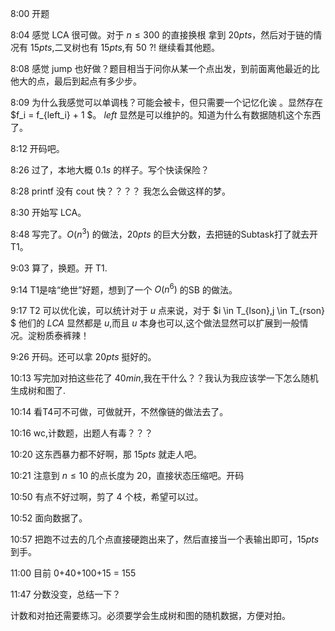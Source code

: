 8:00 开题

8:04 感觉 LCA 很可做。对于 $n \leq 300$ 的直接换根 拿到 $20pts$，然后对于链的情况有 $15pts$,二叉树也有 $15pts$,有 $50$ ?! 继续看其他题。

8:08 感觉 jump 也好做？题目相当于问你从某一个点出发，到前面离他最近的比他大的点，最后到起点有多少步。

8:09 为什么我感觉可以单调栈？可能会被卡，但只需要一个记忆化诶 。显然存在 $f_i = f_{left_i} + 1 $。 $left$ 显然是可以维护的。知道为什么有数据随机这个东西了。

8:12 开码吧。

8:26 过了，本地大概 $0.1s$ 的样子。写个快读保险？

8:28 printf 没有 cout 快？？？？ 我怎么会做这样的梦。

8:30 开始写 LCA。

8:48 写完了。$O(n^3)$ 的做法，$20pts$ 的巨大分数，去把链的Subtask打了就去开T1。

9:03 算了，换题。开 T1.

9:14 T1是啥“绝世”好题，想到了一个 $O(n^6)$ 的SB 的做法。

9:17 T2 可以优化诶，可以统计对于 $u$ 点来说，对于 $i \in T_{lson},j \in T_{rson} $ 他们的 $LCA$ 显然都是 $u$,而且 $u$ 本身也可以,这个做法显然可以扩展到一般情况。淀粉质泰裤辣！

9:26 开码。还可以拿 $20pts$ 挺好的。

10:13 写完加对拍这些花了 $40min$,我在干什么？？我认为我应该学一下怎么随机生成树和图了.

10:14 看T4可不可做，可做就开，不然像链的做法去了。

10:16 wc,计数题，出题人有毒？？？

10:20 这东西暴力都不好啊，那 $15pts$ 就走人吧。

10:21 注意到 $n \leq 10$ 的点长度为 $20$，直接状态压缩吧。开码

10:50 有点不好过啊，剪了 4 个枝，希望可以过。

10:52 面向数据了。

10:57  把跑不过去的几个点直接硬跑出来了，然后直接当一个表输出即可，$15pts$ 到手。

11:00 目前 0+40+100+15 = 155 

11:47 分数没变，总结一下？

计数和对拍还需要练习。必须要学会生成树和图的随机数据，方便对拍。
